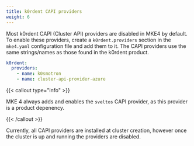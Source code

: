 ```yaml
---
title: k0rdent CAPI providers
weight: 6
---
```


Most k0rdent CAPI (Cluster API) providers are disabled in MKE4 by default. To
enable these providers, create a `k0rdent.providers` section in the `mke4.yaml`
configuration file and add them to it. The CAPI providers use the same strings/names as those found in the k0rdent product.

```yaml
k0rdent:
  providers:
    - name: k0smotron
    - name: cluster-api-provider-azure
```

{{< callout type="info" >}}

MKE 4 always adds and enables the `sveltos` CAPI provider, as this provider is
a product depenency.

{{< /callout >}}

Currently, all CAPI providers are installed at cluster creation, however once
the cluster is up and running the providers are disabled.


